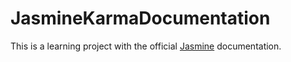 # JasmineKarmaDocumentation

This is a learning project with the official [Jasmine](https://jasmine.github.io/pages/docs_home.html) documentation.
